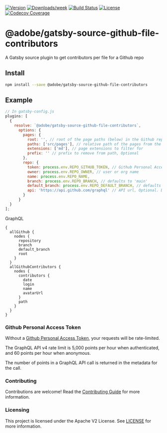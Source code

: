 <!--
Copyright 2020 Adobe. All rights reserved.
This file is licensed to you under the Apache License, Version 2.0 (the "License");
you may not use this file except in compliance with the License. You may obtain a copy
of the License at http://www.apache.org/licenses/LICENSE-2.0

Unless required by applicable law or agreed to in writing, software distributed under
the License is distributed on an "AS IS" BASIS, WITHOUT WARRANTIES OR REPRESENTATIONS
OF ANY KIND, either express or implied. See the License for the specific language
governing permissions and limitations under the License.
-->

[![Version](https://img.shields.io/npm/v/@adobe/gatsby-source-github-file-contributors.svg)](https://npmjs.org/package/@adobe/gatsby-source-github-file-contributors)
[![Downloads/week](https://img.shields.io/npm/dw/@adobe/gatsby-source-github-file-contributors.svg)](https://npmjs.org/package/@adobe/gatsby-source-github-file-contributors)
[![Build Status](https://travis-ci.com/adobe/gatsby-source-github-file-contributors.svg?branch=master)](https://travis-ci.com/adobe/gatsby-source-github-file-contributors)
[![License](https://img.shields.io/badge/License-Apache%202.0-blue.svg)](https://opensource.org/licenses/Apache-2.0) 
[![Codecov Coverage](https://img.shields.io/codecov/c/github/adobe/gatsby-source-github-file-contributors/master.svg?style=flat-square)](https://codecov.io/gh/adobe/gatsby-source-github-file-contributors/)

# @adobe/gatsby-source-github-file-contributors

A Gatsby source plugin to get contributors per file for a Github repo

## Install

```bash
npm install --save @adobe/gatsby-source-github-file-contributors
```

## Example

```javascript
// In gatsby-config.js
plugins: [
  {
    resolve: `@adobe/gatsby-source-github-file-contributors`,
      options: {
        pages: {
          root: '', // root of the page paths (below) in the Github repo
          paths: ['src/pages'], // relative path of the pages from the config
          extensions: ['md'], // page extensions to filter for
          prefix: '' // prefix to remove from path, Optional
        },
        repo: {
          token: process.env.REPO_GITHUB_TOKEN, // Github Personal Access Token
          owner: process.env.REPO_OWNER, // user or org name
          name: process.env.REPO_NAME, 
          branch: process.env.REPO_BRANCH, // defaults to 'main'
          default_branch: process.env.REPO_DEFAULT_BRANCH, // defaults to 'main'
          api: 'https://api.github.com/graphql' // API url, Optional. Default: 'https://api.github.com/graphql'
        }
      }
  }
];
```

GraphQL
```
{
  allGithub {
    nodes {
      repository
      branch
      default_branch
      root
    }
  }    
  allGithubContributors {
    nodes {
      contributors {
        date
        login
        name
        avatarUrl
      }
      path
    }
  }        
}
```

### Github Personal Access Token

Without a [Github Personal Access Token](https://docs.github.com/en/github/authenticating-to-github/creating-a-personal-access-token), your requests will be rate-limited.

The GraphQL API v4 rate limit is 5,000 points per hour when authenticated, and 60 points per hour when anonymous.

The number of points in a GraphQL API call is returned in the metadata for the call.

### Contributing

Contributions are welcome! Read the [Contributing Guide](./.github/CONTRIBUTING.md) for more information.

### Licensing

This project is licensed under the Apache V2 License. See [LICENSE](LICENSE) for more information.
